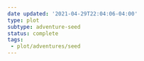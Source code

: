 ```yaml
---
date updated: '2021-04-29T22:04:06-04:00'
type: plot
subtype: adventure-seed
status: complete
tags:
 - plot/adventures/seed
---
```

